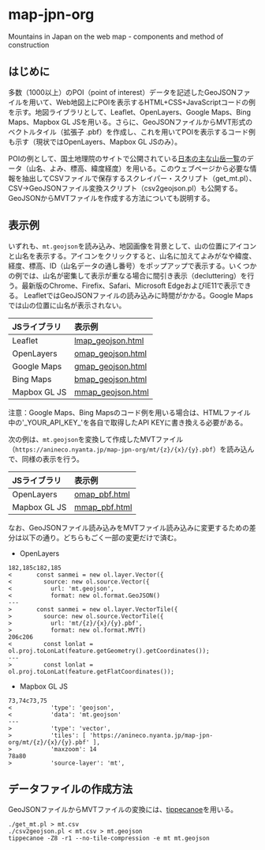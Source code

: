 # map-jpn-org
Mountains in Japan on the web map - components and method of construction

## はじめに
多数（1000以上）のPOI（point of interest）データを記述したGeoJSONファイルを用いて、Web地図上にPOIを表示するHTML+CSS+JavaScriptコードの例を示す。地図ライブラリとして、Leaflet、OpenLayers、Google Maps、Bing Maps、Mapbox GL JSを用いる。さらに、GeoJSONファイルからMVT形式のベクトルタイル（拡張子 .pbf）を作成し、これを用いてPOIを表示するコード例も示す（現状ではOpenLayers、Mapbox GL JSのみ）。

POIの例として、国土地理院のサイトで公開されている[日本の主な山岳一覧](https://www.gsi.go.jp/kihonjohochousa/kihonjohochousa41140.html)のデータ（山名、よみ、標高、緯度経度）を用いる。このウェブページから必要な情報を抽出してCSVファイルで保存するスクレイパー・スクリプト（get_mt.pl）、CSV→GeoJSONファイル変換スクリプト（csv2geojson.pl）も公開する。GeoJSONからMVTファイルを作成する方法についても説明する。

## 表示例
いずれも、`mt.geojson`を読み込み、地図画像を背景として、山の位置にアイコンと山名を表示する。アイコンをクリックすると、山名に加えてよみがなや緯度、経度、標高、ID（山名データの通し番号）をポップアップで表示する。いくつかの例では、山名が密集して表示が重なる場合に間引き表示（decluttering）を行う。最新版のChrome、Firefix、Safari、Microsoft EdgeおよびIE11で表示できる。
LeafletではGeoJSONファイルの読み込みに時間がかかる。Google Mapsでは山の位置に山名が表示されない。

|JSライブラリ|表示例|
|:---|:---|
|Leaflet|[lmap_geojson.html](https://anineco.nyanta.jp/map-jpn-org/lmap_geojson.html)|
|OpenLayers|[omap_geojson.html](https://anineco.nyanta.jp/map-jpn-org/omap_geojson.html)|
|Google Maps|[gmap_geojson.html](https://anineco.nyanta.jp/map-jpn-org/gmap_geojson.html)|
|Bing Maps|[bmap_geojson.html](https://anineco.nyanta.jp/map-jpn-org/bmap_geojson.html)|
|Mapbox GL JS|[mmap_geojson.html](https://anineco.nyanta.jp/map-jpn-org/mmap_geojson.html)|

注意：Google Maps、Bing Mapsのコード例を用いる場合は、HTMLファイル中の'\_YOUR_API_KEY\_'を各自で取得したAPI KEYに書き換える必要がある。

次の例は、`mt.geojson`を変換して作成したMVTファイル（`https://anineco.nyanta.jp/map-jpn-org/mt/{z}/{x}/{y}.pbf`）を読み込んで、同様の表示を行う。

|JSライブラリ|表示例|
|:---|:---|
|OpenLayers|[omap_pbf.html](https://anineco.nyanta.jp/map-jpn-org/omap_pbf.html)|
|Mapbox GL JS|[mmap_pbf.html](https://anineco.nyanta.jp/map-jpn-org/mmap_pbf.html)|

なお、GeoJSONファイル読み込みをMVTファイル読み込みに変更するための差分は以下の通り。どちらもごく一部の変更だけで済む。

- OpenLayers
```
182,185c182,185
<       const sanmei = new ol.layer.Vector({
<         source: new ol.source.Vector({
<           url: 'mt.geojson',
<           format: new ol.format.GeoJSON()
---
>       const sanmei = new ol.layer.VectorTile({
>         source: new ol.source.VectorTile({
>           url: 'mt/{z}/{x}/{y}.pbf',
>           format: new ol.format.MVT()
206c206
<         const lonlat = ol.proj.toLonLat(feature.getGeometry().getCoordinates());
---
>         const lonlat = ol.proj.toLonLat(feature.getFlatCoordinates());

```

- Mapbox GL JS
```
73,74c73,75
<           'type': 'geojson',
<           'data': 'mt.geojson'
---
>           'type': 'vector',
>           'tiles': [ 'https://anineco.nyanta.jp/map-jpn-org/mt/{z}/{x}/{y}.pbf' ],
>           'maxzoom': 14
78a80
>           'source-layer': 'mt',
```

## データファイルの作成方法
GeoJSONファイルからMVTファイルの変換には、[tippecanoe](https://github.com/mapbox/tippecanoe)を用いる。
```
./get_mt.pl > mt.csv
./csv2geojson.pl < mt.csv > mt.geojson
tippecanoe -Z8 -r1 --no-tile-compression -e mt mt.geojson
```
